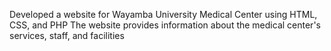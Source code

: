 Developed a website for Wayamba University Medical Center using HTML, CSS, and PHP The website provides information about the medical center's services, staff, and facilities
